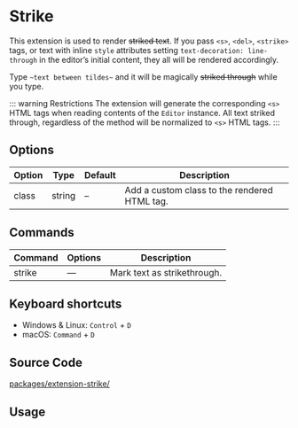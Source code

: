 # Strike
This extension is used to render ~~striked text~~. If you pass `<s>`, `<del>`, `<strike>` tags, or text with inline `style` attributes setting `text-decoration: line-through` in the editor’s initial content, they all will be rendered accordingly.

Type `~text between tildes~` and it will be magically ~~striked through~~ while you type.

::: warning Restrictions
The extension will generate the corresponding `<s>` HTML tags when reading contents of the `Editor` instance. All text striked through, regardless of the method will be normalized to `<s>` HTML tags.
:::

## Options
| Option | Type   | Default | Description                                  |
| ------ | ------ | ------- | -------------------------------------------- |
| class  | string | –       | Add a custom class to the rendered HTML tag. |

## Commands
| Command | Options | Description                 |
| ------- | ------- | --------------------------- |
| strike  | —       | Mark text as strikethrough. |

## Keyboard shortcuts
* Windows & Linux: `Control` + `D`
* macOS: `Command` + `D`

## Source Code
[packages/extension-strike/](https://github.com/ueberdosis/tiptap-next/blob/main/packages/extension-strike/)

## Usage
<demo name="Extensions/Strike" highlight="3-5,17,36" />
